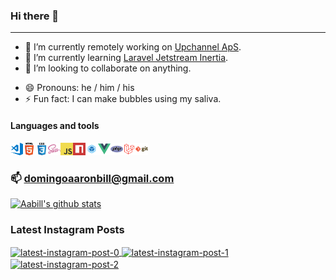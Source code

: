 
### Hi there 👋

 ---
 
- 🔭 I’m currently remotely working on [Upchannel ApS](http://upchannel.eu).
- 🌱 I’m currently learning [Laravel Jetstream Inertia](http://jetstream.laravel.com/1.x/stacks/inertia.html).
- 👯 I’m looking to collaborate on anything.
<!-- 🤔 I’m looking for help with my lovelife. -->
<!-- 💬 Ask me about anything but lovelife. -->
- 😄 Pronouns: he / him / his
- ⚡ Fun fact: I can make bubbles using my saliva.


#### Languages and tools
<img align="left" alt="Visual Studio Code" width="20px" src="https://raw.githubusercontent.com/github/explore/80688e429a7d4ef2fca1e82350fe8e3517d3494d/topics/visual-studio-code/visual-studio-code.png" /><img align="left" alt="html5" width="20px" src="https://raw.githubusercontent.com/github/explore/80688e429a7d4ef2fca1e82350fe8e3517d3494d/topics/html/html.png" /><img align="left" alt="css3" width="20px" src="https://raw.githubusercontent.com/github/explore/80688e429a7d4ef2fca1e82350fe8e3517d3494d/topics/css/css.png" /><img align="left" alt="sass" width="20px" src="https://raw.githubusercontent.com/github/explore/80688e429a7d4ef2fca1e82350fe8e3517d3494d/topics/sass/sass.png" /><img align="left" alt="javascript" width="20px" src="https://raw.githubusercontent.com/github/explore/80688e429a7d4ef2fca1e82350fe8e3517d3494d/topics/javascript/javascript.png" /><img align="left" alt="npm" width="20px" src="https://raw.githubusercontent.com/github/explore/80688e429a7d4ef2fca1e82350fe8e3517d3494d/topics/npm/npm.png" /><img align="left" alt="webpack" width="20px" src="https://raw.githubusercontent.com/github/explore/80688e429a7d4ef2fca1e82350fe8e3517d3494d/topics/webpack/webpack.png" /><img align="left" alt="vue" width="20px" src="https://raw.githubusercontent.com/github/explore/80688e429a7d4ef2fca1e82350fe8e3517d3494d/topics/vue/vue.png" /><img align="left" alt="php" width="20px" src="https://raw.githubusercontent.com/github/explore/80688e429a7d4ef2fca1e82350fe8e3517d3494d/topics/php/php.png" /><img align="left" alt="laravel" width="20px" src="https://raw.githubusercontent.com/github/explore/80688e429a7d4ef2fca1e82350fe8e3517d3494d/topics/laravel/laravel.png" /><img align="left" style="display: inline-block" alt="git" width="20px" src="https://raw.githubusercontent.com/github/explore/80688e429a7d4ef2fca1e82350fe8e3517d3494d/topics/git/git.png" />

<br/>

##  

### 📫 <domingoaaronbill@gmail.com>
[![Aabill's github stats](https://github-readme-stats.vercel.app/api?username=Aabill)](https://github.com/Aabill/github-readme-stats)

### Latest Instagram Posts
<span><a href="https://www.instagram.com/p/CMIygHWjYsr/"> <img align="center" alt="latest-instagram-post-0" width="250px" src="https://scontent-sea1-1.cdninstagram.com/v/t51.29350-15/157679783_1398769743848897_1494064411336559606_n.jpg?_nc_cat=109&ccb=1-3&_nc_sid=8ae9d6&_nc_ohc=ie9fUviJSKUAX-yQMNM&_nc_ht=scontent-sea1-1.cdninstagram.com&oh=a49a92a2c6379d9bc0b64156787753ed&oe=60B8639B"/></a></span><span><a href="https://www.instagram.com/p/CINFhJwDd0M/"> <img align="center" alt="latest-instagram-post-1" width="250px" src="https://scontent-sea1-1.cdninstagram.com/v/t51.29350-15/128455823_160591145791989_1679633727913656942_n.jpg?_nc_cat=104&ccb=1-3&_nc_sid=8ae9d6&_nc_ohc=P_GhennkXvwAX9Ml5Mn&_nc_ht=scontent-sea1-1.cdninstagram.com&oh=5a6315732d780ca471577e88f68a3f9d&oe=60B944EB"/></a></span><span><a href="https://www.instagram.com/p/B1x85SwBF5G/"> <img align="center" alt="latest-instagram-post-2" width="250px" src="https://scontent-sea1-1.cdninstagram.com/v/t51.2885-15/67539491_653804098490094_990835210186973983_n.jpg?_nc_cat=101&ccb=1-3&_nc_sid=8ae9d6&_nc_ohc=fwjhIqsuMXEAX85-SHv&_nc_ht=scontent-sea1-1.cdninstagram.com&oh=bf96801bb65ec808e49c03151487167f&oe=60B9DECB"/></a></span>
